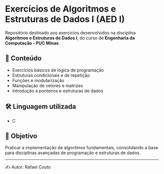 # Exercícios de Algoritmos e Estruturas de Dados I (AED I)

Repositório destinado aos exercícios desenvolvidos na disciplina **Algoritmos e Estruturas de Dados I**, do curso de **Engenharia da Computação - PUC Minas**.

## 📌 Conteúdo
- Exercícios básicos de lógica de programação
- Estruturas condicionais e de repetição
- Funções e modularização
- Manipulação de vetores e matrizes
- Introdução a ponteiros e estruturas de dados

## 🛠️ Linguagem utilizada
- C

## 🎯 Objetivo
Praticar a implementação de algoritmos fundamentais, consolidando a base para disciplinas avançadas de programação e estruturas de dados.

---
✍️ Autor: Rafael Couto
